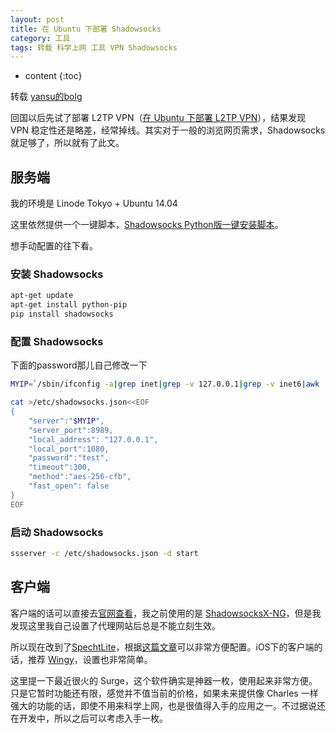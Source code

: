 ```yaml
---
layout: post
title: 在 Ubuntu 下部署 Shadowsocks
category: 工具
tags: 转载 科学上网 工具 VPN Shadowsocks
---
```


* content
{:toc}

转载   [yansu的bolg](http://yansu.org/)

回国以后先试了部署 L2TP VPN（[在 Ubuntu 下部署 L2TP VPN](/2016/12/30/deploy-l2tp-on-ubuntu.html)），结果发现 VPN 稳定性还是略差，经常掉线。其实对于一般的浏览网页需求，Shadowsocks 就足够了，所以就有了此文。

## 服务端

我的环境是 Linode Tokyo + Ubuntu 14.04

这里依然提供一个一键脚本，[Shadowsocks Python版一键安装脚本](https://teddysun.com/342.html)。

想手动配置的往下看。

### 安装 Shadowsocks

```bash
apt-get update
apt-get install python-pip
pip install shadowsocks
```

### 配置 Shadowsocks

下面的password那儿自己修改一下

```bash
MYIP=`/sbin/ifconfig -a|grep inet|grep -v 127.0.0.1|grep -v inet6|awk '{print $2}'|tr -d "addr:"`

cat >/etc/shadowsocks.json<<EOF
{
    "server":"$MYIP",
    "server_port":8989,
    "local_address": "127.0.0.1",
    "local_port":1080,
    "password":"test",
    "timeout":300,
    "method":"aes-256-cfb",
    "fast_open": false
}
EOF
```

### 启动 Shadowsocks

```bash
ssserver -c /etc/shadowsocks.json -d start
```

## 客户端

客户端的话可以直接去[官网查看](https://shadowsocks.org/en/download/clients.html)，我之前使用的是 [ShadowsocksX-NG](https://github.com/shadowsocks/ShadowsocksX-NG/releases)，但是我发现这里我自己设置了代理网站后总是不能立刻生效。

所以现在改到了[SpechtLite](https://github.com/zhuhaow/SpechtLite)，根据[这篇文章](http://www.jianshu.com/p/663a898aa01a)可以非常方便配置。iOS下的客户端的话，推荐 [Wingy](https://itunes.apple.com/cn/app/wingy-proxy-for-http-s-socks5/id1178584911?mt=8)，设置也非常简单。

这里提一下最近很火的 Surge，这个软件确实是神器一枚，使用起来非常方便。只是它暂时功能还有限，感觉并不值当前的价格，如果未来提供像 Charles 一样强大的功能的话，即使不用来科学上网，也是很值得入手的应用之一。不过据说还在开发中，所以之后可以考虑入手一枚。
